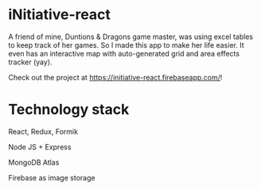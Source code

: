 # iNitiative-react

A friend of mine, Duntions & Dragons game master, was using excel tables to keep track of her games. So I made this app to make her life easier. It even has an interactive map with auto-generated grid and area effects tracker (yay).

Check out the project at https://initiative-react.firebaseapp.com/!

# Technology stack
React, Redux, Formik

Node JS + Express

MongoDB Atlas

Firebase as image storage

